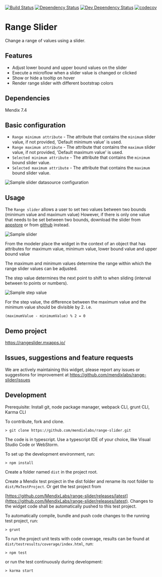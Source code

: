 [![Build Status](https://travis-ci.org/mendixlabs/range-slider.svg?branch=master)](https://travis-ci.org/mendixlabs/range-slider)
[![Dependency Status](https://david-dm.org/mendixlabs/range-slider.svg)](https://david-dm.org/mendixlabs/range-slider)
[![Dev Dependency Status](https://david-dm.org/mendixlabs/range-slider.svg#info=devDependencies)](https://david-dm.org/mendixlabs/range-slider#info=devDependencies)
[![codecov](https://codecov.io/gh/mendixlabs/range-slider/branch/master/graph/badge.svg)](https://codecov.io/gh/mendixlabs/range-slider)

# Range Slider
Change a range of values using a slider.

## Features
* Adjust lower bound and upper bound values on the slider
* Execute a microflow when a slider value is changed or clicked
* Show or hide a tooltip on hover
* Render range slider with different bootstrap colors

## Dependencies
Mendix 7.4

## Basic configuration
* `Range minimum attribute` - The attribute that contains the `minimum` slider value, if not provided, 'Default minimum value' is used.
* `Range maximum attribute` - The attribute that contains the `maximum` slider value, if not provided, 'Default maximum value' is used.
* `Selected minimum attribute` - The attribute that contains the `minimum` bound slider value.
* `Selected maximum attribute` - The attribute that contains the `maximum` bound slider value.

 ![Sample slider datasource configuration](/assets/Datasource.PNG)

## Usage
The `Range slider` allows a user to set two values between two bounds (minimum value and maximum value)
However, if there is only one value that needs to be set between two bounds, download the slider from [appstore](https://appstore.home.mendix.com/link/app/48786/Mendix/Slider) or from [github](https://github.com/mendixlabs/slider) instead.

![Sample slider](/assets/Sample_range.PNG)

From the modeler place the widget in the context of an object that has attributes for maximum value, minimum value, lower bound value and upper bound value

The maximum and minimum values determine the range within which the range slider values can be adjusted.

The step value determines the next point to shift to when sliding (interval between to points or numbers).

![Sample step value](/assets/Sample_step.PNG)

For the step value, the difference between the maximum value and the minimum value should be divisible by 2. i.e.

    (maximumValue - minimumValue) % 2 = 0

## Demo project
https://rangeslider.mxapps.io/

## Issues, suggestions and feature requests
We are actively maintaining this widget, please report any issues or suggestions for improvement at
https://github.com/mendixlabs/range-slider/issues

## Development
Prerequisite: Install git, node package manager, webpack CLI, grunt CLI, Karma CLI

To contribute, fork and clone.

    > git clone https://github.com/mendixlabs/range-slider.git

The code is in typescript. Use a typescript IDE of your choice, like Visual Studio Code or WebStorm.

To set up the development environment, run:

    > npm install

Create a folder named `dist` in the project root.

Create a Mendix test project in the dist folder and rename its root folder to `dist/MxTestProject`. Or get the test project from 

[https://github.com/MendixLabs/range-slider/releases/latest](https://github.com/MendixLabs/range-slider/releases/latest). Changes to the widget code shall be automatically pushed to this test project.

To automatically compile, bundle and push code changes to the running test project, run:

    > grunt

To run the project unit tests with code coverage, results can be found at `dist/testresults/coverage/index.html`, run:

    > npm test

or run the test continuously during development:

    > karma start
